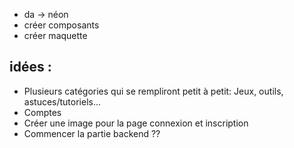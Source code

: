 - da -> néon
- créer composants
- créer maquette


##  idées :
- Plusieurs catégories qui se rempliront petit à petit: Jeux, outils, astuces/tutoriels...
- Comptes
- Créer une image pour la page connexion et inscription
- Commencer la partie backend ??
